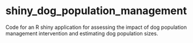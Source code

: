 # shiny_dog_population_management
Code for an R shiny application for assessing the impact of dog population management intervention and estimating dog population sizes.
